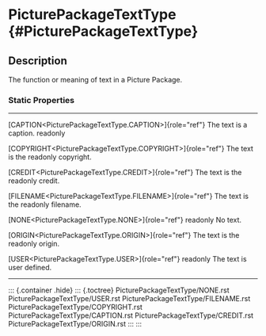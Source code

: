 PicturePackageTextType {#PicturePackageTextType}
======================

Description
-----------

The function or meaning of text in a Picture Package.

### Static Properties

  ------------------------------------------------------------- ----------------------
  [CAPTION\<PicturePackageTextType.CAPTION\>]{role="ref"}       The text is a caption.
  readonly                                                      

  [COPYRIGHT\<PicturePackageTextType.COPYRIGHT\>]{role="ref"}   The text is the
  readonly                                                      copyright.

  [CREDIT\<PicturePackageTextType.CREDIT\>]{role="ref"}         The text is the
  readonly                                                      credit.

  [FILENAME\<PicturePackageTextType.FILENAME\>]{role="ref"}     The text is the
  readonly                                                      filename.

  [NONE\<PicturePackageTextType.NONE\>]{role="ref"} readonly    No text.

  [ORIGIN\<PicturePackageTextType.ORIGIN\>]{role="ref"}         The text is the
  readonly                                                      origin.

  [USER\<PicturePackageTextType.USER\>]{role="ref"} readonly    The text is user
                                                                defined.
  ------------------------------------------------------------- ----------------------

::: {.container .hide}
::: {.toctree}
PicturePackageTextType/NONE.rst PicturePackageTextType/USER.rst
PicturePackageTextType/FILENAME.rst PicturePackageTextType/COPYRIGHT.rst
PicturePackageTextType/CAPTION.rst PicturePackageTextType/CREDIT.rst
PicturePackageTextType/ORIGIN.rst
:::
:::
